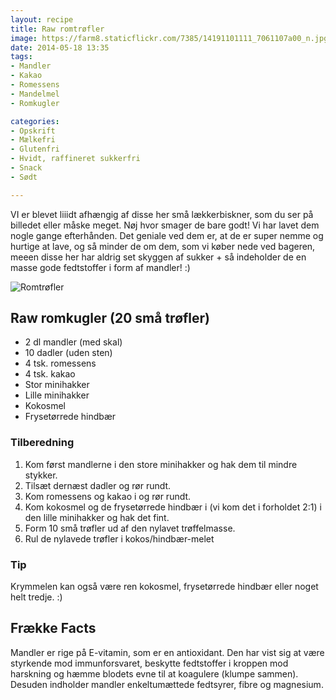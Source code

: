 ```yaml
---
layout: recipe
title: Raw romtrøfler
image: https://farm8.staticflickr.com/7385/14191101111_7061107a00_n.jpg
date: 2014-05-18 13:35
tags:
- Mandler
- Kakao
- Romessens
- Mandelmel
- Romkugler

categories:
- Opskrift
- Mælkefri
- Glutenfri
- Hvidt, raffineret sukkerfri
- Snack
- Sødt

---
```


VI er blevet liiidt afhængig af disse her små lækkerbiskner, som du ser på billedet eller måske meget. Nøj hvor smager de bare godt! Vi har lavet dem nogle gange efterhånden. Det geniale ved dem er, at de er super nemme og hurtige at lave, og så minder de om dem, som vi køber nede ved bageren, meeen disse her har aldrig set skyggen af sukker + så indeholder de en masse gode fedtstoffer i form af mandler! :)

![Romtrøfler](https://farm8.staticflickr.com/7385/14191101111_7061107a00_z.jpg)


## Raw romkugler (20 små trøfler)
- 2 dl mandler (med skal)
- 10 dadler (uden sten)
- 4 tsk. romessens
- 4 tsk. kakao
- Stor minihakker
- Lille minihakker
- Kokosmel
- Frysetørrede hindbær


### Tilberedning
1. Kom først mandlerne i den store minihakker og hak dem til mindre stykker.
2. Tilsæt dernæst dadler og rør rundt.
3. Kom romessens og kakao i og rør rundt.
4. Kom kokosmel og de frysetørrede hindbær i (vi kom det i forholdet 2:1) i den lille minihakker og hak det fint.
5. Form 10 små trøfler ud af den nylavet trøffelmasse.
6. Rul de nylavede trøfler i kokos/hindbær-melet

### Tip 
Krymmelen kan også være ren kokosmel, frysetørrede hindbær eller noget helt tredje. :)









## Frække Facts
Mandler er rige på E-vitamin, som er en antioxidant. Den har vist sig at være styrkende mod immunforsvaret, beskytte fedtstoffer i kroppen mod harskning og hæmme blodets evne til at koagulere (klumpe sammen). Desuden indholder mandler enkeltumættede fedtsyrer, fibre og magnesium.